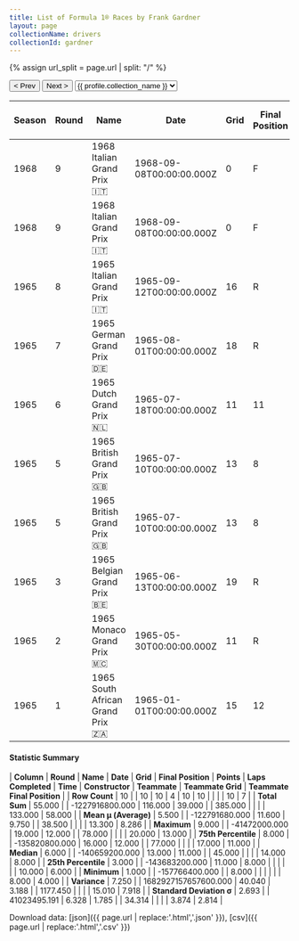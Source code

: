 ```yaml
---
title: List of Formula 1® Races by Frank Gardner
layout: page
collectionName: drivers
collectionId: gardner
---
```


{% assign url_split = page.url | split: "/" %}
<div id="collection-navigation">
<button onclick="selector.options[selector.selectedIndex-1].value && (window.location = selector.options[selector.selectedIndex-1].value);">&lt; Prev</button>
<button onclick="selector.options[selector.selectedIndex+1].value && (window.location = selector.options[selector.selectedIndex+1].value);">Next &gt;</button>
<select id="selector" onchange="this.options[this.selectedIndex].value && (window.location = this.options[this.selectedIndex].value);">
  {% for collectionId in site.data[page.collectionName].refs %}
    {% if collectionId == page.collectionId %}
      {% assign selected = "selected" %}
    {% else %}
      {% assign selected = "" %}
    {% endif %}
    {% assign profile = site.data[page.collectionName][collectionId].profile %}
    <option value="/f1/{{ page.collectionName }}/{{ collectionId }}/{{ url_split[4] }}" {{ selected }}>{{ profile.collection_name }}</option>
  {% endfor %}
</select>
</div>

| Season | Round | Name | Date | Grid | Final Position | Points | Laps Completed | Time | Constructor | Teammate | Teammate Grid | Teammate Final Position |
|--|--|--|--|--|--|--|--|--|--|--|--|--|
| 1968 | 9 | 1968 Italian Grand Prix 🇮🇹 | 1968-09-08T00:00:00.000Z | 0 | F | 0.0 | 0 |   | BRM 🇬🇧 | [Piers Courage 🇬🇧](/f1/drivers/courage) | 17 | 4 |
| 1968 | 9 | 1968 Italian Grand Prix 🇮🇹 | 1968-09-08T00:00:00.000Z | 0 | F | 0.0 | 0 |   | BRM 🇬🇧 | [Pedro Rodríguez 🇲🇽](/f1/drivers/rodriguez) | 15 | R |
| 1965 | 8 | 1965 Italian Grand Prix 🇮🇹 | 1965-09-12T00:00:00.000Z | 16 | R | 0.0 | 45 |   | Brabham-BRM 🇬🇧 | [Jo Siffert 🇨🇭](/f1/drivers/siffert) | 10 | R |
| 1965 | 7 | 1965 German Grand Prix 🇩🇪 | 1965-08-01T00:00:00.000Z | 18 | R | 0.0 | 0 |   | Brabham-BRM 🇬🇧 | [Jo Siffert 🇨🇭](/f1/drivers/siffert) | 11 | R |
| 1965 | 6 | 1965 Dutch Grand Prix 🇳🇱 | 1965-07-18T00:00:00.000Z | 11 | 11 | 0.0 | 77 |   | Brabham-BRM 🇬🇧 | [Jo Siffert 🇨🇭](/f1/drivers/siffert) | 10 | 13 |
| 1965 | 5 | 1965 British Grand Prix 🇬🇧 | 1965-07-10T00:00:00.000Z | 13 | 8 | 0.0 | 78 |   | Brabham-BRM 🇬🇧 | [Jo Siffert 🇨🇭](/f1/drivers/siffert) | 18 | 9 |
| 1965 | 5 | 1965 British Grand Prix 🇬🇧 | 1965-07-10T00:00:00.000Z | 13 | 8 | 0.0 | 78 |   | Brabham-BRM 🇬🇧 | [Ian Raby 🇬🇧](/f1/drivers/raby) | 20 | 11 |
| 1965 | 3 | 1965 Belgian Grand Prix 🇧🇪 | 1965-06-13T00:00:00.000Z | 19 | R | 0.0 | 3 |   | Brabham-BRM 🇬🇧 | [Jo Siffert 🇨🇭](/f1/drivers/siffert) | 8 | 8 |
| 1965 | 2 | 1965 Monaco Grand Prix 🇲🇨 | 1965-05-30T00:00:00.000Z | 11 | R | 0.0 | 29 |   | Brabham-BRM 🇬🇧 | [Jo Siffert 🇨🇭](/f1/drivers/siffert) | 10 | 6 |
| 1965 | 1 | 1965 South African Grand Prix 🇿🇦 | 1965-01-01T00:00:00.000Z | 15 | 12 | 0.0 | 75 |   | Brabham-BRM 🇬🇧 | [Jo Siffert 🇨🇭](/f1/drivers/siffert) | 14 | 7 |

#### Statistic Summary

| **Column** | **Round** | **Name** | **Date** | **Grid** | **Final Position** | **Points** | **Laps Completed** | **Time** | **Constructor** | **Teammate** | **Teammate Grid** | **Teammate Final Position** |
| **Row Count** | 10 |  | 10 | 10 | 4 | 10 | 10 |  |  |  | 10 | 7 |
| **Total Sum** | 55.000 |  | -1227916800.000 | 116.000 | 39.000 |  | 385.000 |  |  |  | 133.000 | 58.000 |
| **Mean μ (Average)** | 5.500 |  | -122791680.000 | 11.600 | 9.750 |  | 38.500 |  |  |  | 13.300 | 8.286 |
| **Maximum** | 9.000 |  | -41472000.000 | 19.000 | 12.000 |  | 78.000 |  |  |  | 20.000 | 13.000 |
| **75th Percentile** | 8.000 |  | -135820800.000 | 16.000 | 12.000 |  | 77.000 |  |  |  | 17.000 | 11.000 |
| **Median** | 6.000 |  | -140659200.000 | 13.000 | 11.000 |  | 45.000 |  |  |  | 14.000 | 8.000 |
| **25th Percentile** | 3.000 |  | -143683200.000 | 11.000 | 8.000 |  |  |  |  |  | 10.000 | 6.000 |
| **Minimum** | 1.000 |  | -157766400.000 |  | 8.000 |  |  |  |  |  | 8.000 | 4.000 |
| **Variance** | 7.250 |  | 1682927157657600.000 | 40.040 | 3.188 |  | 1177.450 |  |  |  | 15.010 | 7.918 |
| **Standard Deviation σ** | 2.693 |  | 41023495.191 | 6.328 | 1.785 |  | 34.314 |  |  |  | 3.874 | 2.814 |

Download data: [json]({{ page.url | replace:'.html','.json' }}), [csv]({{ page.url | replace:'.html','.csv' }})
